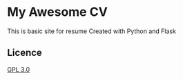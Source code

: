 # My Awesome CV

This is basic site for resume Created with Python and Flask

## Licence
[GPL 3.0](https://choosealicense.com/licenses/gpl-3.0/)